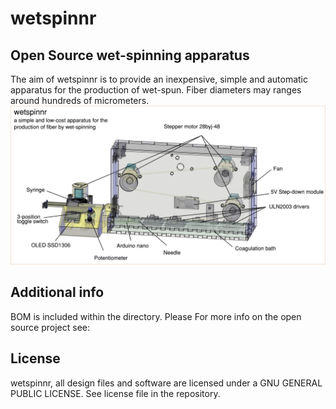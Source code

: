 # wetspinnr
## Open Source wet-spinning apparatus

The aim of wetspinnr is to provide an inexpensive, simple and automatic apparatus for the production of wet-spun. Fiber diameters may ranges around hundreds of micrometers.
![wet-spinning setups](https://github.com/piermatt/wetspinnr/blob/main/wetspinnr.jpg)


## Additional info
BOM is included within the directory. Please 
For more info on the open source project see:

## License
wetspinnr, all design files and software are licensed under a GNU GENERAL PUBLIC LICENSE. See license file in the repository.
